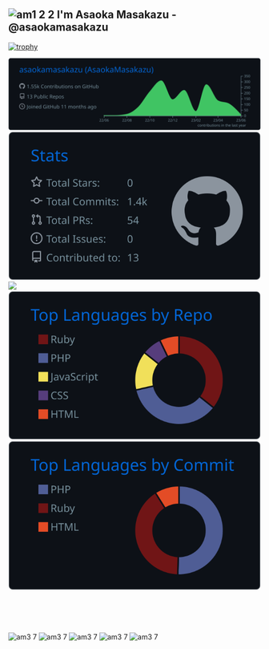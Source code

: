 ## ![am1 2 2](https://github.com/asaokamasakazu/asaokamasakazu/assets/107730981/996bdfb6-d190-44e4-a53c-d70c780b5df1) I'm Asaoka Masakazu - @asaokamasakazu

[![trophy](https://github-profile-trophy.vercel.app/?username=asaokamasakazu&theme=algolia&title=Commit,PullRequest,Reviews,Issues,Repositories&margin-w=37&margin-h=5&no-bg=true&no-frame=true)](https://github.com/ryo-ma/github-profile-trophy)

<!-- [![](https://raw.githubusercontent.com/asaokamasakazu/asaokamasakazu/master/profile-summary-card-output/github_dark/4-productive-time.svg)](https://github.com/vn7n24fzkq/github-profile-summary-cards) -->

[![](https://raw.githubusercontent.com/asaokamasakazu/asaokamasakazu/master/profile-summary-card-output/github_dark/0-profile-details.svg)](https://github.com/vn7n24fzkq/github-profile-summary-cards)
[![](https://raw.githubusercontent.com/asaokamasakazu/asaokamasakazu/master/profile-summary-card-output/github_dark/3-stats.svg)](https://github.com/vn7n24fzkq/github-profile-summary-cards)
[![](http://github-profile-summary-cards.vercel.app/api/cards/productive-time?username=asaokamasakazu&theme=github_dark&utcOffset=9)](https://github.com/vn7n24fzkq/github-profile-summary-cards)
[![](https://raw.githubusercontent.com/asaokamasakazu/asaokamasakazu/master/profile-summary-card-output/github_dark/1-repos-per-language.svg)](https://github.com/vn7n24fzkq/github-profile-summary-cards)
[![](https://raw.githubusercontent.com/asaokamasakazu/asaokamasakazu/master/profile-summary-card-output/github_dark/2-most-commit-language.svg)](https://github.com/vn7n24fzkq/github-profile-summary-cards)

<!-- ![am1](https://github.com/asaokamasakazu/asaokamasakazu/assets/107730981/8005ca1b-3ca9-4fa6-ae50-cb3ae69445fe)　![am1](https://github.com/asaokamasakazu/asaokamasakazu/assets/107730981/8005ca1b-3ca9-4fa6-ae50-cb3ae69445fe)　![am1](https://github.com/asaokamasakazu/asaokamasakazu/assets/107730981/8005ca1b-3ca9-4fa6-ae50-cb3ae69445fe)　![am1](https://github.com/asaokamasakazu/asaokamasakazu/assets/107730981/8005ca1b-3ca9-4fa6-ae50-cb3ae69445fe)　![bm11](https://github.com/asaokamasakazu/asaokamasakazu/assets/107730981/ea392687-d0e8-4725-91ed-588e3394c15b) -->
 
　
 
　
 
![am3 7](https://github.com/asaokamasakazu/asaokamasakazu/assets/107730981/7089cda5-9f3a-442b-986a-8560b2d08fb2) ![am3 7](https://github.com/asaokamasakazu/asaokamasakazu/assets/107730981/7089cda5-9f3a-442b-986a-8560b2d08fb2) ![am3 7](https://github.com/asaokamasakazu/asaokamasakazu/assets/107730981/7089cda5-9f3a-442b-986a-8560b2d08fb2) ![am3 7](https://github.com/asaokamasakazu/asaokamasakazu/assets/107730981/7089cda5-9f3a-442b-986a-8560b2d08fb2) ![am3 7](https://github.com/asaokamasakazu/asaokamasakazu/assets/107730981/7089cda5-9f3a-442b-986a-8560b2d08fb2) 

